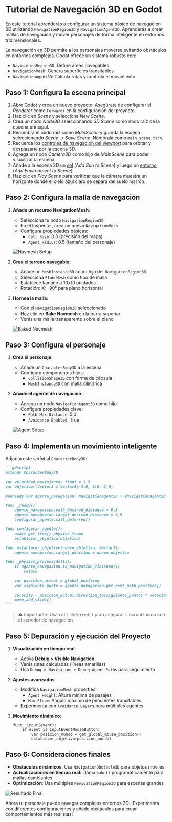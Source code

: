 # Tutorial de Navegación 3D en Godot

En este tutorial aprenderás a configurar un sistema básico de navegación 3D utilizando `NavigationRegion3D` y `NavigationAgent3D`. Aprenderás a crear mallas de navegación y mover personajes de forma inteligente en entornos tridimensionales.

La navegación en 3D permite a los personajes moverse evitando obstáculos en entornos complejos. Godot ofrece un sistema robusto con:
- `NavigationRegion3D`: Define áreas navegables
- `NavigationMesh`: Genera superficies transitables
- `NavigationAgent3D`: Calcula rutas y controla el movimiento

## Paso 1: Configura la escena principal

1. Abre Godot y crea un nuevo proyecto. Asegúrate de configurar el _Renderer_ como `Forward+` en la configuración del proyecto.
2. Haz clic en _Scene_ y selecciona _New Scene_.
3. Crea un nodo _Node3D_ seleccionando _3D Scene_ como nodo raíz de la escena principal.
4. Renombra el nodo raíz como _MainScene_ y guarda la escena seleccionando _Scene → Save Scene_. Nómbrala como `main_scene.tscn`.
5. Recuerda los [controles de navegación del _viewport_][T01] para orbitar y desplazarte por la escena 3D.
6. Agrega un nodo _Camera3D_ como hijo de _MainScene_ para poder visualizar la escena.
7. Añade a la escena 3D un [sol][T02] (_Add Sun to Scene_) y luego un [entorno][T03] (_Add Environment to Scene_).
8. Haz clic en _Play Scene_ para verificar que la cámara muestra un horizonte donde el cielo azul claro se separa del suelo marrón.

[T01]: https://github.com/milq/milq.github.io/blob/master/cursos/godot/tutorials/3d_viewport_navigation_controls.md
[T02]: https://raw.githubusercontent.com/milq/milq.github.io/refs/heads/master/cursos/godot/images/add_sun_to_scene.png
[T03]: https://raw.githubusercontent.com/milq/milq.github.io/refs/heads/master/cursos/godot/images/add_environment_to_scene.png

## Paso 2: Configura la malla de navegación

1. **Añade un recurso NavigationMesh**:
   - Selecciona tu nodo `NavigationRegion3D`
   - En el Inspector, crea un nuevo `NavigationMesh`
   - Configura propiedades básicas:
     - `Cell Size`: 0.3 (precisión del mapa)
     - `Agent Radius`: 0.5 (tamaño del personaje)

   ![Navmesh Setup](https://docs.godotengine.org/en/stable/_images/nav_3d_min_setup_step1.png)

2. **Crea el terreno navegable**:
   - Añade un `MeshInstance3D` como hijo del `NavigationRegion3D`
   - Selecciona `PlaneMesh` como tipo de malla
   - Establece tamaño a 10x10 unidades
   - Rotación: X: -90° para plano horizontal

3. **Hornea la malla**:
   - Con el `NavigationRegion3D` seleccionado
   - Haz clic en **Bake Navmesh** en la barra superior
   - Verás una malla transparente sobre el plano

   ![Baked Navmesh](https://docs.godotengine.org/en/stable/_images/nav_3d_min_setup_step3.png)

## Paso 3: Configura el personaje

1. **Crea el personaje**:
   - Añade un `CharacterBody3D` a la escena
   - Configura componentes hijos:
     - `CollisionShape3D` con forma de cápsula
     - `MeshInstance3D` con malla cilíndrica

2. **Añade el agente de navegación**:
   - Agrega un nodo `NavigationAgent3D` como hijo
   - Configura propiedades clave:
     - `Path Max Distance`: 5.0
     - `Avoidance Enabled`: True

   ![Agent Setup](https://docs.godotengine.org/en/stable/_images/nav_3d_min_setup_step4.webp)

## Paso 4: Implementa un movimiento inteligente

Adjunta este _script_ al `CharacterBody3D`:

````markdown
```gdscript
extends CharacterBody3D

var velocidad_movimiento: float = 3.5
var objetivo: Vector3 = Vector3(-3.0, 0.0, 2.0)

@onready var agente_navegacion: NavigationAgent3D = $NavigationAgent3D

func _ready():
    agente_navegacion.path_desired_distance = 0.5
    agente_navegacion.target_desired_distance = 0.5
    configurar_agente.call_deferred()

func configurar_agente():
    await get_tree().physics_frame
    establecer_objetivo(objetivo)

func establecer_objetivo(nuevo_objetivo: Vector3):
    agente_navegacion.target_position = nuevo_objetivo

func _physics_process(delta):
    if agente_navegacion.is_navigation_finished():
        return
    
    var posicion_actual = global_position
    var siguiente_punto = agente_navegacion.get_next_path_position()
    
    velocity = posicion_actual.direction_to(siguiente_punto) * velocidad_movimiento
    move_and_slide()
```
````

> ⚠️ Importante: Usa `call_deferred()` para asegurar sincronización con el servidor de navegación

## Paso 5: Depuración y ejecución del Proyecto

1. **Visualización en tiempo real**:
   - Activa **Debug > Visible Navigation**
   - Verás rutas calculadas (líneas amarillas)
   - Usa `Debug > Navigation > Debug Agent Paths` para seguimiento

2. **Ajustes avanzados**:
   - Modifica `NavigationMesh` properties:
     - `Agent Height`: Altura mínima de pasajes
     - `Max Slope`: Ángulo máximo de pendientes transitables
   - Experimenta con `Avoidance Layers` para múltiples agentes

3. **Movimiento dinámico**:
   ```gdscript
   func _input(event):
       if event is InputEventMouseButton:
           var posicion_mundo = get_global_mouse_position()
           establecer_objetivo(posicion_mundo)
   ```

## Paso 6: Consideraciones finales

- **Obstáculos dinámicos**: Usa `NavigationObstacle3D` para objetos móviles
- **Actualizaciones en tiempo real**: Llama `bake()` programáticamente para mallas cambiantes
- **Optimización**: Usa múltiples `NavigationRegion3D` para escenas grandes

![Resultado Final](https://docs.godotengine.org/en/stable/_images/nav_3d_min_setup_step3.png)

Ahora tu personaje puede navegar complejos entornos 3D. ¡Experimenta con diferentes configuraciones y añade obstáculos para crear comportamientos más realistas!
